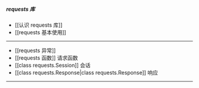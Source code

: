 ##### requests 库
- [[认识 requests 库]]
- [[requests 基本使用]]
---
- [[requests 异常]]
- [[requests 函数]]  请求函数
- [[class requests.Session]]  会话
- [[class requests.Response|class requests.Response]]  响应
---



